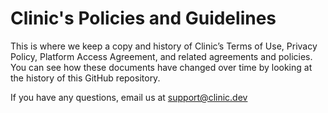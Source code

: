 # Clinic's Policies and Guidelines
This is where we keep a copy and history of Clinic’s Terms of Use, Privacy Policy, Platform Access Agreement, and related agreements and policies. You can see how these documents have changed over time by looking at the history of this GitHub repository.

If you have any questions, email us at support@clinic.dev
